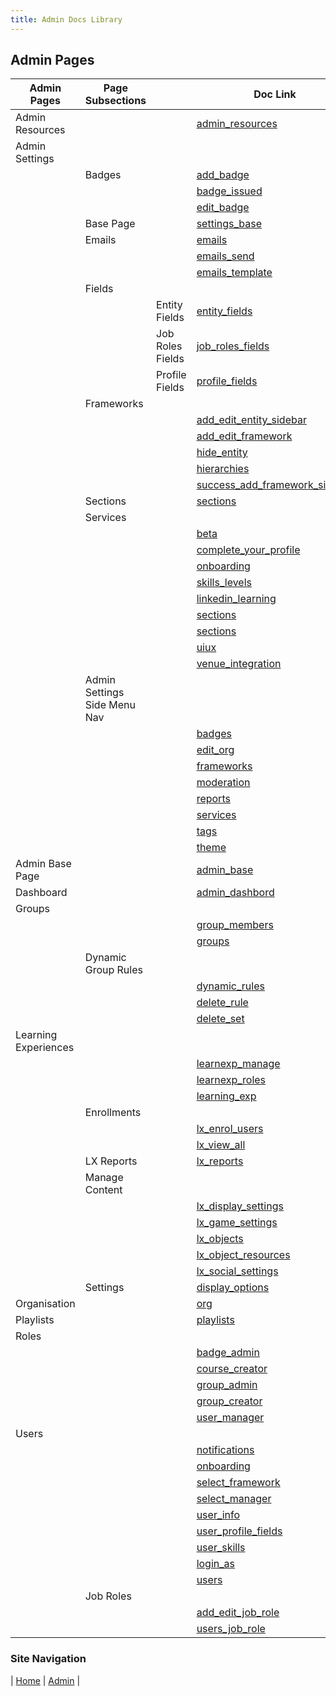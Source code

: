 ```yaml
---
title: Admin Docs Library
---
```


## Admin Pages


| Admin Pages | Page Subsections | | Doc Link |
| -------------- | ----------- | ----------- | ----------- |
| Admin Resources | | | [admin_resources](../html/admin_resources_page.html) |
| Admin Settings | | | |
| | Badges | | [add_badge](../html/add_badge_page.html) |
| | | | [badge_issued](../html/badge_issued_page.html) |
| | | | [edit_badge](../html/edit_badge_page.html) |
| | Base Page | | [settings_base](../html/settings_base_page.html) |
| | Emails | | [emails](../html/emails_base_page.html) |
| | | | [emails_send](../html/emails_send_email_page.html) |
| | | | [emails_template](../html/emails_templates_page.html) |
| | Fields | | |
| | | Entity Fields | [entity_fields](../html/entity_fields_page.html) |
| | | Job Roles Fields | [job_roles_fields](../html/job_roles_fields_page.html) |
| | | Profile Fields | [profile_fields](../html/profile_fields.html) |
| | Frameworks| | |
| | | | [add_edit_entity_sidebar](../html/add_edit_entity_sidebar.html) |
| | | | [add_edit_framework](../html/add_edit_framework_sidebar.html) |
| | | | [hide_entity](../html/hide_entity_modal.resource.html) |
| | | | [hierarchies](../html/hierarchies_page.html) |
| | | | [success_add_framework_sidebar](../html/success_add_framework_sidebar.html) |
| | Sections | | [sections](../html/sections_page.html) |
| | Services | | |
| | | | [beta](../html/beta_features_page.html) |
| | | | [complete_your_profile](../html/complete_your_profile_page.html) |
| | | | [onboarding](../html/service_onboarding_page.html) |
| | | | [skills_levels](../html/service_skills_and_levels_page.html) |
| | | | [linkedin_learning](../html/services_linkedin_learning_page.html) |
| | | | [sections](../html/services_sections_page.html) |
| | | | [sections](../html/services_sections_page.html) |
| | | | [uiux](../html/ui_ux_page.html) |
| | | | [venue_integration](../html/venue_integration_page.html) |
| | Admin Settings Side Menu Nav | | |
| | | | [badges](../html/badges_page.html) |
| | | | [edit_org](../html/edit_organisation_page.html) |
| | | | [frameworks](../html/frameworks_page.html) |
| | | | [moderation](../html/moderation_page.html) |
| | | | [reports](../html/reports_page.html) |
| | | | [services](../html/services_page.html) |
| | | | [tags](../html/tags_page.html) |
| | | | [theme](../html/theme_page.html) |
| Admin Base Page | | | [admin_base](../html/admin_base_page.html) |
| Dashboard | | | [admin_dashbord](../html/dashboard_page.html) |
| Groups | | | |
|  | | | [group_members](../html/group_members_tab.html) |
|  | | | [groups](../html/groups_page.html) |
| | Dynamic Group Rules | | |
| | | | [dynamic_rules](../html/dynamic_rules_tab.html) |
| | | | [delete_rule](../html/delete_rule_modal.html) |
| | | | [delete_set](../html/delete_set_modal.html) |
| Learning Experiences | | | |
| | | | [learnexp_manage](../html/learnexp_manage_content_page.html) |
| | | | [learnexp_roles](../html/learnexp_roles_page.html) |
| | | | [learning_exp](../html/learning_experience_page.html) |
| | Enrollments | | |
| | | | [lx_enrol_users](../html/learning_experience_enroll_users_page.html) |
| | | | [lx_view_all](../html/learning_experience_view_all_page.html) |
| | LX Reports | | [lx_reports](../html/learnexp_reports_page.html) |
| | Manage Content | | |
| | | | [lx_display_settings](../html/lx_manage_content_displaysettings_page.html) |
| | | | [lx_game_settings](../html/lx_manage_content_gamesettings_page.html) |
| | | | [lx_objects](../html/lx_manage_content_objects_page.html) |
| | | | [lx_object_resources](../html/lx_manage_content_objects_resources_modal.html) |
| | | | [lx_social_settings](../html/lx_manage_content_socialsettings_page.html) |
| | Settings | | [display_options](../html/display_options_accordian_page.html) |
| Organisation | | | [org](../html/organisation_page.html) |
| Playlists | | | [playlists](../html/play-lists_page.html) |
| Roles | | | |
| | | | [badge_admin](../html/badge_admin_page.html) |
| | | | [course_creator](../html/course_creator_page.html) |
| | | | [group_admin](../html/group_admin_page.html) |
| | | | [group_creator](../html/group_creator_page.html) |
| | | | [user_manager](../html/user_manager_base_page.html) |
| Users | | | |
| | | | [notifications](../html/notifications_page.html) |
| | | | [onboarding](../html/onboarding_page.html) |
| | | | [select_framework](../html/select_framework_sidebar.html) |
| | | | [select_manager](../html/select_manager_sidebar.html) |
| | | | [user_info](../html/user_information_page.html) |
| | | | [user_profile_fields](../html/user_profile_fields_page.html) |
| | | | [user_skills](../html/user_skills_and_levels_page.html) |
| | | | [login_as](../html/users_login_as_user.html) |
| | | | [users](../html/users_page.html) |
| | Job Roles | | |
| | | | [add_edit_job_role](../html/add_edit_job_role_sidebar.html) |
| | | | [users_job_role](../html/users_job_roles_page.html) |


### Site Navigation
| [Home](/index.md) | [Admin](../sections/admin.md) |